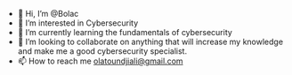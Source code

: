 - 👋 Hi, I’m @Bolac
- 👀 I’m interested in Cybersecurity
- 🌱 I’m currently learning the fundamentals of cybersecurity
- 💞️ I’m looking to collaborate on anything that will increase my knowledge and make me a good cybersecurity specialist.
- 📫 How to reach me olatoundjiali@gmail.com

<!---
Bolac/Bolac is a ✨ special ✨ repository because its `README.md` (this file) appears on your GitHub profile.
You can click the Preview link to take a look at your changes.
--->
